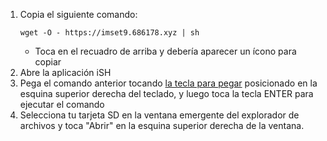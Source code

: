 1. Copia el siguiente comando:
    ```
    wget -O - https://imset9.686178.xyz | sh
    ```
   - Toca en el recuadro de arriba y debería aparecer un ícono para copiar
2. Abre la aplicación iSH
3. Pega el comando anterior tocando [la tecla para pegar](/images/screenshots/mset9/ish-paste-button.png) posicionado en la esquina superior derecha del teclado, y luego toca la tecla ENTER para ejecutar el comando
4. Selecciona tu tarjeta SD en la ventana emergente del explorador de archivos y toca "Abrir" en la esquina superior derecha de la ventana.
